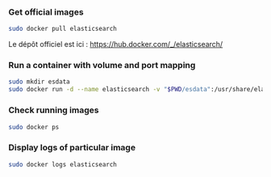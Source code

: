### Get official images
```bash
sudo docker pull elasticsearch
```
Le dépôt officiel est ici : https://hub.docker.com/_/elasticsearch/

### Run a container with volume and port mapping
```bash
sudo mkdir esdata
sudo docker run -d --name elasticsearch -v "$PWD/esdata":/usr/share/elasticsearch/data -p 9200:9200 elasticsearch
```
### Check running images
```bash
sudo docker ps
```
### Display logs of particular image
```bash
sudo docker logs elasticsearch
```
